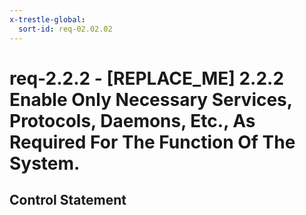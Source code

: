 ```yaml
---
x-trestle-global:
  sort-id: req-02.02.02
---
```


# req-2.2.2 - \[REPLACE_ME\] 2.2.2 Enable Only Necessary Services, Protocols, Daemons, Etc., As Required For The Function Of The System.

## Control Statement
